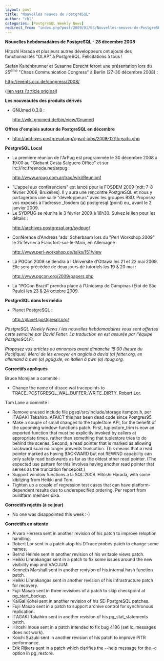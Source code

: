 ```yaml
---
layout: post
title: "Nouvelles neuves de PostgreSQL"
author: "chl"
categories: [PostgreSQL Weekly News]
redirect_from: "index.php?post/2009/01/04/Nouvelles-neuves-de-PostgreSQL"
---
```



<p><strong>Nouvelles hebdomadaires de PostgreSQL - 28 d&eacute;cembre 2008</strong></p>

<p>Hitoshi Harada et plusieurs autres d&eacute;veloppeurs ont ajout&eacute; des fonctionnalit&eacute;s "OLAP" &agrave; PostgreSQL. F&eacute;licitations &agrave; tous&nbsp;!</p>

<p>Stefan Kaltenbrunner et Susanne Ebrecht feront une pr&eacute;sentation lors du 25<sup>&egrave;me</sup> "Chaos Communication Congress" &agrave; Berlin (27-30 d&eacute;cembre 2008)&nbsp;: 

<a target="_blank" href="http://events.ccc.de/congress/2008/">http://events.ccc.de/congress/2008/</a></p>

<p>(<a target="_blank" href="http://www.postgresql.org/community/weeklynews/pwn20081228">lien vers l'article original</a>)</p>

<!--more-->


<p><strong>Les nouveaut&eacute;s des produits d&eacute;riv&eacute;s</strong></p>

<ul>

<li>GNUmed 0.3.8&nbsp;: 

<a target="_blank" href="http://wiki.gnumed.de/bin/view/Gnumed">http://wiki.gnumed.de/bin/view/Gnumed</a></li>

</ul>

<p><strong>Offres d'emplois autour de PostgreSQL en d&eacute;cembre</strong></p>

<ul>

<li><a target="_blank" href="http://archives.postgresql.org/pgsql-jobs/2008-12/threads.php">http://archives.postgresql.org/pgsql-jobs/2008-12/threads.php</a></li>

</ul>

<p><strong>PostgreSQL Local</strong></p>

<ul>

<li>La premi&egrave;re r&eacute;union de l'ArPug est programm&eacute;e le 30 d&eacute;cembre 2008 &agrave; 19:00 au "Globant Costa Salguero Office" et sur irc://irc.freenode.net/arpug&nbsp;: 

<a target="_blank" href="http://www.arpug.com.ar/trac/wiki/Reunion1">http://www.arpug.com.ar/trac/wiki/Reunion1</a></li>

<li>"L'appel aux conf&eacute;renciers" est lanc&eacute; pour le FOSDEM 2009 [ndt: 7-8 f&eacute;vrier 2009, Bruxelles]. Il y aura une rencontre PostgreSQL et nous y partagerons une salle "d&eacute;veloppeurs" avec les groupes BSD. Proposez vos expos&eacute;s &agrave; l'adresse _fosdem (a) postgresql (point) eu_ avant le 2 janvier 2009.</li>

<li>Le SYDPUG se r&eacute;unira le 3 f&eacute;vrier 2009 &agrave; 18h30. Suivez le lien pour les d&eacute;tails&nbsp;: 

<a target="_blank" href="http://archives.postgresql.org/sydpug/">http://archives.postgresql.org/sydpug/</a></li>

<li>Conf&eacute;rence d'Andreas 'ads' Scherbaum lors du "Perl Workshop 2009" le 25 f&eacute;vrier &agrave; Francfort-sur-le-Main, en Allemagne&nbsp;: 

<a target="_blank" href="http://www.perl-workshop.de/talks/151/view">http://www.perl-workshop.de/talks/151/view</a></li>

<li>La PGCon 2009 se tiendra &agrave; l'Universit&eacute; d'Ottawa les 21 et 22 mai 2009. Elle sera pr&eacute;c&eacute;d&eacute;e de deux jours de tutoriels les 19 &amp; 20 mai&nbsp;: 

<a target="_blank" href="http://www.pgcon.org/2009/papers.php">http://www.pgcon.org/2009/papers.php</a></li>

<li>La "PGCon Brazil" prendra place &agrave; l'Unicamp de Campinas (&Eacute;tat de S&atilde;o Paulo) les 23 &amp; 24 octobre 2009.</li>

</ul>

<p><strong>PostgreSQL dans les m&eacute;dia</strong></p>

<ul>

<li>Planet PostgreSQL&nbsp;: 

<a target="_blank" href="http://planet.postgresql.org/">http://planet.postgresql.org/</a></li>

</ul>

<p><i>PostgreSQL Weekly News / les nouvelles hebdomadaires vous sont offertes cette semaine par David Fetter. La traduction en est assur&eacute;e par l'&eacute;quipe PostgreSQLFr.</i></p>

<p><i>Proposez vos articles ou annonces avant dimanche 15:00 (heure du Pacifique). Merci de les envoyer en anglais &agrave; david (a) fetter.org, en allemand &agrave; pwn (a) pgug.de, en italien &agrave; pwn (a) itpug.org.</i></p>

<p><strong>Correctifs appliqu&eacute;s</strong></p>

<p>Bruce Momjian a commit&eacute;&nbsp;:</p>

<ul>

<li>Change the name of dtrace wal tracepoints to TRACE_POSTGRESQL_WAL_BUFFER_WRITE_DIRTY. Robert Lor.</li>

</ul>

<p>Tom Lane a commit&eacute;&nbsp;:</p>

<ul>

<li>Remove unused include file pgsql/src/include/storage itempos.h, per ITAGAKI Takahiro. AFAICT this has been dead code since Postgres95.</li>

<li>Make a couple of small changes to the tuplestore API, for the benefit of the upcoming window-functions patch. First, tuplestore_trim is now an exported function that must be explicitly invoked by callers at appropriate times, rather than something that tuplestore tries to do behind the scenes. Second, a read pointer that is marked as allowing backward scan no longer prevents truncation. This means that a read pointer marked as having BACKWARD but not REWIND capability can only safely read backwards as far as the oldest other read pointer. (The expected use pattern for this involves having another read pointer that serves as the truncation fencepost.)</li>

<li>Support window functions a la SQL:2008. Hitoshi Harada, with some kibitzing from Heikki and Tom.</li>

<li>Tighten up a couple of regression test cases that can have platform-dependent results due to underspecified ordering. Per report from buildfarm member pika.</li>

</ul>

<p><strong>Correctifs rejet&eacute;s (&agrave; ce jour)</strong></p>

<ul>

<li>No one was disappointed this week :-)</li>

</ul>

<p><strong>Correctifs en attente</strong></p>

<ul>

<li>Alvaro Herrera sent in another revision of his patch to improve reloption handling.</li>

<li>Robert Lor sent in a patch atop his DTrace probes patch to change some names.</li>

<li>Bernd Helmle sent in another revision of his writable views patch.</li>

<li>Heikki Linnakangas sent in a patch to fix some issues around the new visibility map and VACUUM.</li>

<li>Kenneth Marshall sent in another revision of his internal hash function patch.</li>

<li>Heikki Linnakangas sent in another revision of his infrastructure patch for recovery.</li>

<li>Fujii Masao sent in three revisions of a patch to skip checkpoint at pg_start_backup.</li>

<li>KaiGai Kohei sent in another revision of his SE-PostgreSQL patches.</li>

<li>Fujii Masao sent in a patch to support archive control for synchronous replication.</li>

<li>ITAGAKI Takahiro sent in another revision of his pg_stat_statements patch.</li>

<li>Hiroshi Inoue sent in a patch intended to fix bug 4186 (set lc_messages does not work).</li>

<li>Koichi Suzuki sent in another revision of his patch to improve PITR performance.</li>

<li>Erik Rijkers sent in a patch which clarifies the --help message for the -c option in pg_restore.</li>

</ul>